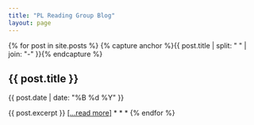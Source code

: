 ```yaml
---
title: "PL Reading Group Blog"
layout: page
---
```


{% for post in site.posts %}
{% capture anchor %}{{ post.title | split: " " | join: "-" }}{% endcapture %}
<h2 id="{{ anchor | escape }}">{{ post.title }}</h2>
<p class="date">{{ post.date | date: "%B %d %Y" }}</p>
{{ post.excerpt }}
<a href="{{ post.url | relative_url }}" >[...read more]</a>
* * *
{% endfor %}

